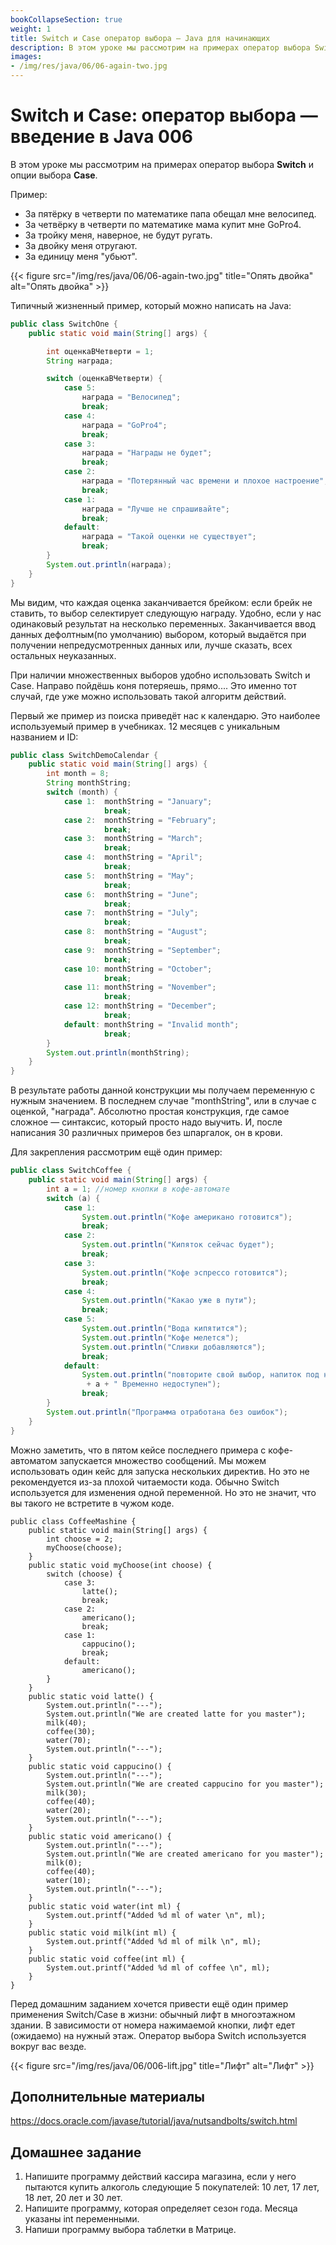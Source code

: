 ```yaml
---
bookCollapseSection: true
weight: 1
title: Switch и Case оператор выбора — Java для начинающих
description: В этом уроке мы рассмотрим на примерах оператор выбора Switch и опции выбора Case.
images:
- /img/res/java/06/06-again-two.jpg
---
```


# Switch и Case: оператор выбора — введение в Java 006

В этом уроке мы рассмотрим на примерах оператор выбора **Switch** и опции выбора **Case**.

Пример:

+ За пятёрку в четверти по математике папа обещал мне велосипед.
+ За четвёрку в четверти по математике мама купит мне GoPro4.
+ За тройку меня, наверное, не будут ругать.
+ За двойку меня отругают.
+ За единицу меня "убьют".


{{< figure src="/img/res/java/06/06-again-two.jpg" title="Опять двойка" alt="Опять двойка" >}}

Типичный жизненный пример, который можно написать на Java:

```Java
public class SwitchOne {
    public static void main(String[] args) {

        int оценкаВЧетверти = 1;
        String награда;

        switch (оценкаВЧетверти) {
            case 5:
                награда = "Велосипед";
                break;
            case 4:
                награда = "GoPro4";
                break;
            case 3:
                награда = "Награды не будет";
                break;
            case 2:
                награда = "Потерянный час времени и плохое настроение";
                break;
            case 1:
                награда = "Лучше не спрашивайте";
                break;
            default:
                награда = "Такой оценки не существует";
                break;
        }
        System.out.println(награда);
    }
}
```

Мы видим, что каждая оценка заканчивается брейком: если брейк не ставить, то выбор селектирует следующую награду. Удобно, если у нас одинаковый результат на несколько переменных. Заканчивается ввод данных дефолтным(по умолчанию) выбором, который выдаётся при получении непредусмотренных данных или, лучше сказать, всех остальных неуказанных.

При наличии множественных выборов удобно использовать Switch и Case. Направо пойдёшь коня потеряешь, прямо.... Это именно тот случай, где уже можно использовать такой алгоритм действий.

Первый же пример из поиска приведёт нас к календарю. Это наиболее используемый пример в учебниках. 12 месяцев с уникальным названием и ID:

```Java
public class SwitchDemoCalendar {
    public static void main(String[] args) {
        int month = 8;
        String monthString;
        switch (month) {
            case 1:  monthString = "January";
                     break;
            case 2:  monthString = "February";
                     break;
            case 3:  monthString = "March";
                     break;
            case 4:  monthString = "April";
                     break;
            case 5:  monthString = "May";
                     break;
            case 6:  monthString = "June";
                     break;
            case 7:  monthString = "July";
                     break;
            case 8:  monthString = "August";
                     break;
            case 9:  monthString = "September";
                     break;
            case 10: monthString = "October";
                     break;
            case 11: monthString = "November";
                     break;
            case 12: monthString = "December";
                     break;
            default: monthString = "Invalid month";
                     break;
        }
        System.out.println(monthString);
    }
}
```

В результате работы данной конструкции мы получаем переменную с нужным значением. В последнем случае "monthString", или в случае с оценкой, "награда". Абсолютно простая конструкция, где самое сложное — синтаксис, который просто надо выучить. И, после написания 30 различных примеров без шпаргалок, он в крови.

Для закрепления рассмотрим ещё один пример:

```Java
public class SwitchCoffee {
	public static void main(String[] args) {
		int a = 1; //номер кнопки в кофе-автомате
		switch (a) {
			case 1:
				System.out.println("Кофе американо готовится");
				break;
			case 2:
				System.out.println("Кипяток сейчас будет");
				break;
			case 3:
				System.out.println("Кофе эспрессо готовится");
				break;
			case 4:
				System.out.println("Какао уже в пути");
				break;
			case 5:
				System.out.println("Вода кипятится");
				System.out.println("Кофе мелется");
				System.out.println("Сливки добавляются");
				break;
			default:
				System.out.println("повторите свой выбор, напиток под номером: "
                 + a + " Временно недоступен");
                break;
		}
		System.out.println("Программа отработана без ошибок");
	}
}
```

Можно заметить, что в пятом кейсе последнего примера с кофе-автоматом запускается множество сообщений. Мы можем использовать один кейс для запуска нескольких директив. Но это не рекомендуется из-за плохой читаемости кода. Обычно Switch используется для изменения одной переменной. Но это не значит, что вы такого не встретите в чужом коде.

```
public class CoffeeMashine {
	public static void main(String[] args) {
		int choose = 2;
		myChoose(choose);
	}
	public static void myChoose(int choose) {
		switch (choose) {
			case 3:
				latte();
				break;
			case 2:
				americano();
				break;
			case 1:
				cappucino();
				break;
			default:
				americano();
		}
	}
	public static void latte() {
		System.out.println("---");
		System.out.println("We are created latte for you master");
		milk(40);
		coffee(30);
		water(70);
		System.out.println("---");
	}
	public static void cappucino() {
		System.out.println("---");
		System.out.println("We are created cappucino for you master");
		milk(30);
		coffee(40);
		water(20);
		System.out.println("---");
	}
	public static void americano() {
		System.out.println("---");
		System.out.println("We are created americano for you master");
		milk(0);
		coffee(40);
		water(10);
		System.out.println("---");
	}
	public static void water(int ml) {
		System.out.printf("Added %d ml of water \n", ml);
	}
	public static void milk(int ml) {
		System.out.printf("Added %d ml of milk \n", ml);
	}
	public static void coffee(int ml) {
		System.out.printf("Added %d ml of coffee \n", ml);
	}
}
```

Перед домашним заданием хочется привести ещё один пример применения Switch/Case в жизни: обычный лифт в многоэтажном здании. В зависимости от номера нажимаемой кнопки, лифт едет (ожидаемо) на нужный этаж. Оператор выбора Switch используется вокруг вас везде.  

{{< figure src="/img/res/java/06/006-lift.jpg" title="Лифт" alt="Лифт" >}}

## Дополнительные материалы

https://docs.oracle.com/javase/tutorial/java/nutsandbolts/switch.html

## Домашнее задание

1. Напишите программу действий кассира магазина, если у него пытаются купить алкоголь следующие 5 покупателей:
10 лет, 17 лет, 18 лет, 20 лет и 30 лет.
2. Напишите программу, которая определяет сезон года. Месяца указаны int переменными.
3. Напиши программу выбора таблетки в Матрице.
